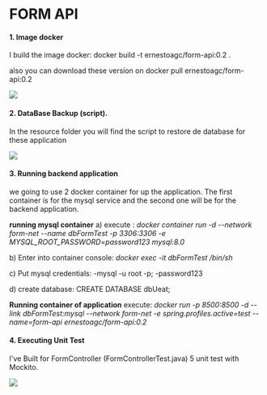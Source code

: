 # FORM API

#### **1.  Image docker**
I build the image docker: docker build -t ernestoagc/form-api:0.2 .

also you can download these version on 
docker pull ernestoagc/form-api:0.2

![](https://i.imgur.com/lWnZiF7.jpg)

#### **2. DataBase Backup (script).**
In the resource folder  you will find the script to restore de database for these application


![](https://i.imgur.com/f5uerWH.jpg)

#### **3. Running backend application**
we going to use 2 docker container for up the application. The first container is for the mysql service and the second one will be for the backend application.

**running mysql container**
a) execute : 
*docker container run -d --network form-net  --name dbFormTest -p 3306:3306 -e MYSQL_ROOT_PASSWORD=password123 mysql:8.0*

b) Enter into container console:  *docker exec -it dbFormTest  /bin/sh*

c) Put mysql credentials: 
  -mysql -u root -p;
   -password123
   
 d) create database: CREATE DATABASE dbUeat;
 
 **Running container of application**
 execute: 
*docker run -p 8500:8500  -d --link dbFormTest:mysql  --network form-net  -e spring.profiles.active=test  --name=form-api ernestoagc/form-api:0.2*



#### **4. Executing Unit Test**
I've Built for FormController (FormControllerTest.java) 5 unit test with Mockito.

![](https://i.imgur.com/InG2xZp.jpg)
